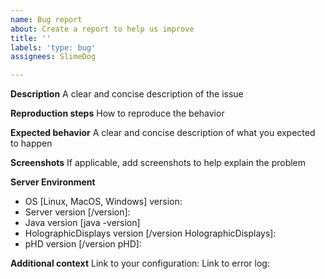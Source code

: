 ```yaml
---
name: Bug report
about: Create a report to help us improve
title: ''
labels: 'type: bug'
assignees: SlimeDog

---
```


**Description**
A clear and concise description of the issue

**Reproduction steps**
How to reproduce the behavior

**Expected behavior**
A clear and concise description of what you expected to happen

**Screenshots**
If applicable, add screenshots to help explain the problem

**Server Environment**
 - OS [Linux, MacOS, Windows] version: 
 - Server version [/version]: 
 - Java version [java -version]
 - HolographicDisplays version [/version HolographicDisplays]: 
 - pHD version [/version pHD]: 

**Additional context**
 Link to your configuration:
 Link to error log:
